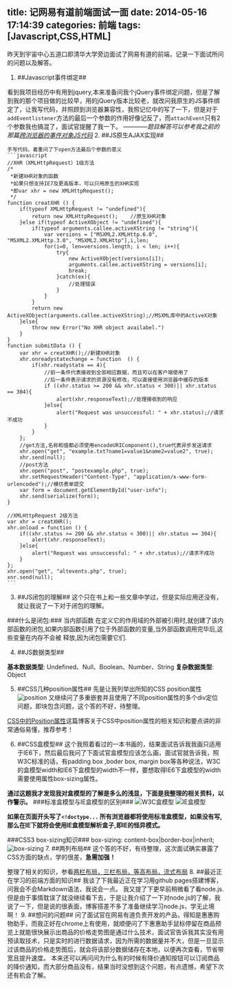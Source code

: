 title: 记网易有道前端面试一面
date: 2014-05-16 17:14:39
categories: 前端
tags: [Javascript,CSS,HTML]
---

昨天到宇宙中心五道口即清华大学旁边面试了网易有道的前端，记录一下面试所问的问题以及解答。

<!--more-->

1. ##Javascript事件绑定##

  看到我项目经历中有用到jquery,本来准备问我个jQuery事件绑定问题，但是了解到我的那个项目做的比较早，用的jQuery版本比较老，就改问我原生的JS事件绑定了，让我写代码，并照顾到浏览器兼容性，我照记忆中的写了一下，但是对于`addEventlistener`方法的最后一个参数的作用好像记反了，而`attachEvent`只有2个参数我也搞混了，面试官提醒了我一下。
————*题目解答可以参考我之前的那篇[跨浏览器的事件对象JS代码](http://icewind-blog.com/2014/05/15/%E8%B7%A8%E6%B5%8F%E8%A7%88%E5%99%A8%E7%9A%84%E4%BA%8B%E4%BB%B6%E5%AF%B9%E8%B1%A1js%E4%BB%A3%E7%A0%81/)*
2. ##JS原生AJAX实现##

    手写代码，着重问了下open方法最后个参数的意义
	```javascript
	//XHR（XMLHttpRequest）1级方法
	/*
	 *新建XHR对象的函数
	 *如果只想支持IE7及更高版本，可以只用原生的XHR实现
	 *即var xhr = new XMLHttpRequest();
	 */
	function creatXHR () {
		if(typeof XMLHttpRequest != "undefined"){
			return new XMLHttpRequest();    //原生XHR对象
		}else if(typeof ActiveXObject != "undefined"){
			if(typeof arguments.callee.activeXString != "string"){
				var versions = ["MSXML2.XMLHttp.6.0", "MSXML2.XMLHttp.3.0", "MSXML2.XMLHttp"],i,len;
				for(i=0, len=versions.length; i < len; i++){
					try{
						new ActiveXObject(versions[i]);
						arguments.callee.activeXString = versions[i];
						break;
					}catch(ex){
						//处理错误
					}
				}
			}
			return new ActiveXObject(arguments.callee.activeXString);//MSXML库中的ActiveX对象
		}else{
			throw new Error("No XHR object availabel.")
		}
	}
	function submitData () {
		var xhr = creatXHR();//新建XHR对象
		xhr.onreadystatechange = function  () {
			if(xhr.readystate == 4){
				//前一条件代表接收到全部相应数据，而且可以在客户端使用了
				//后一条件表示请求的资源没有修改，可以直接使用浏览器中缓存的版本
				if ((xhr.status >= 200 && xhr.status < 300)|| xhr.status == 304){
					alert(xhr.responseText);//处理接收到的响应
				}else{
					alert("Request was unsuccessful: " + xhr.status);//请求不成功
				}
			}
		};
		//get方法,名称和值都必须使用encodeURIComponent(),true代表异步发送请求
		xhr.open("get", "example.txt?name1=value1&name2=value2", true);
		xhr.send(null);
		//post方法
		xhr.open("post", "postexample.php", true);
		xhr.setRequestHeader("Content-Type", "application/x-www-form-urlencoded");//模仿表单提交
		var form = document.getElementById("user-info");
		xhr.send(serialize(form));
	}

	//XMLHttpRequest 2级方法
	var xhr = creatXHR();
	xhr.onload = function () {
		if((xhr.status >= 200 && xhr.status < 300)|| xhr.status == 304){
			alert(xhr.responseText);
		}else{
			alert("Request was unsuccessful: " + xhr.status);//请求不成功
		}
	};
	xhr.open("get", "altevents.php", true);
	xnr.send(null);
	```

3. ##JS闭包的理解##
  这个只在书上和一些文章中学过，但是实际应用还没有，就让我说了一下对于闭包的理解。

  ###什么是闭包:###
   当内部函数 在定义它的作用域的外部被引用时,就创建了该内部函数的闭包,如果内部函数引用了位于外部函数的变量,当外部函数调用完毕后,这些变量在内存不会被 释放,因为闭包需要它们.

4. ##JS数据类型##

  **基本数据类型**:  Undefined、Null、Boolean、Number、String
  **复杂数据类型**:  Object

5. ##CSS几种position属性##
  先是让我列举出所知的CSS position属性
  ![](/img/position.jpg "position")
  又继续问了多重嵌套并且使用了不同position属性的多个div定位问题，即块包含问题，这个答的不好，待整理。

  [CSS中的Position属性](http://www.cnblogs.com/rainman/archive/2009/04/12/1433988.html)这篇博客关于CSS中position属性的相关知识和要点讲的非常通俗易懂，推荐参考！

6. ##CSS盒模型##
  这个我照着看过的一本书画的，结果面试告诉我我画只适用于IE6下，然后最后我问了下面试官盒模型应该怎么画，面试官就告诉我，照W3C标准的话，有padding box ,boder box, margin box等各种说法，W3C的盒模型width和IE6下盒模型的width不一样，要想取得IE6下盒模型的width需要使用属性box-sizing属性。

  **通过这题我才发现我对盒模型的了解是多么的浅显，下面是我整理的相关资料，以作警示。**
  ###标准盒模型与IE盒模型的区别###
  ![](/img/W3C.jpg "W3C盒模型")
  ![](/img/IE.jpg "IE盒模型")

  **如果在页面开头写了`<!doctype...` 所有浏览器都将使用标准盒模型，如果没有写,那么在IE下就将会使用IE盒模型解析盒子,即IE的怪异模式。**

  ###CSS3 box-sizing知识###
		box-sizing: content-box|border-box|inherit;
  ![](/img/box-sizing.jpg "box-sizing")
7. ##两列布局##
  这个答的不好，有待整理，这次面试确实暴露了CSS方面的缺点，学的很差，**急需加强！**

  整理了相关的知识，参看[两栏布局，三栏布局，等高布局，流式布局](http://icewind-blog.com/2014/05/26/%E4%B8%A4%E6%A0%8F%E5%B8%83%E5%B1%80%EF%BC%8C%E4%B8%89%E6%A0%8F%E5%B8%83%E5%B1%80%EF%BC%8C%E7%AD%89%E9%AB%98%E5%B8%83%E5%B1%80%EF%BC%8C%E6%B5%81%E5%BC%8F%E5%B8%83%E5%B1%80/)
8. ##最近正在学习的前端方面的知识##
  我谈了下我最近正在学习用github pages搭建博客，问我会不会Markdown语法，我说会一点。
  我又提了下更早前稍微看了看node.js.但是由于事情耽误了就没继续看下去，于是让我介绍了一下对node.js的了解，我说了一下，但是说的很表面，博客搭差不多了准备继续学习node.js，学无止境啊！
9. ##想问的问题##
  问了面试官在网易有道负责开发的产品，得知是惠惠购物助手，而我正好在chrome上有使用，就顺便问了下惠惠助手鼠标停留在商品预览上就能很快展示出商品的价格走势图是通过什么技术，面试官告诉我其实没有用预读取技术，只是实时的进行数据请求，因为所需的数据量并不大，但是一旦显示过该商品的价格走势图后，就会将该部分数据储存在本地，以便再次查看，节省带宽且提升速度。
  本来还可以再问问为什么有的时候有降价通知按钮可以订阅商品的降价通知，而大部分商品没有，结果当时没想到这个问题，有点遗憾，希望下次还有机会了解。